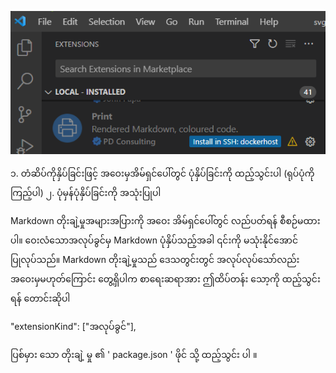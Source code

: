 ![](./install-print-on-remote-host.png)

၁. တံဆိပ်ကိုနှိပ်ခြင်းဖြင့် အဝေးမှအိမ်ရှင်ပေါ်တွင် ပုံနှိပ်ခြင်းကို ထည့်သွင်းပါ (ရုပ်ပုံကိုကြည့်ပါ) 
၂. ပုံမှန်ပုံနှိပ်ခြင်းကို အသုံးပြုပါ

Markdown တိုးချဲ့မှုအများအပြားကို အဝေး အိမ်ရှင်ပေါ်တွင် လည်ပတ်ရန် စီစဉ်မထားပါ။ ဝေးလံသောအလုပ်ခွင်မှ Markdown ပုံနှိပ်သည့်အခါ ၎င်းကို မသုံးနိုင်အောင် ပြုလုပ်သည်။ Markdown တိုးချဲ့မှုသည် ဒေသတွင်းတွင် အလုပ်လုပ်သော်လည်း အဝေးမှမဟုတ်ကြောင်း တွေ့ရှိပါက စာရေးဆရာအား ဤထိပ်တန်း သော့ကို ထည့်သွင်းရန် တောင်းဆိုပါ

"extensionKind": ["အလုပ်ခွင်"],

ပြစ်မှား သော တိုးချဲ့ မှု ၏ ' package.json ' ဖိုင် သို့ ထည့်သွင်း ပါ ။